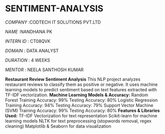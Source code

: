 # SENTIMENT-ANALYSIS

*COMPANY* :CODTECH IT SOLUTIONS PVT.LTD

*NAME* :NANDHANA PK

*INTERN ID* : CT08QVK

*DOMAIN* : DATA ANALYST 

*DURATION* : 4 WEEKS

*MENTOR* : NEELA SANTHOSH KUMAR  

**Restaurant Review Sentiment Analysis**
This NLP project analyzes restaurant reviews to classify them as positive or negative. It uses machine learning models to predict sentiment based on text features extracted with TF-IDF vectorization.
**Machine Learning Models & Accuracy:**
Random Forest
Training Accuracy: 99%
Testing Accuracy: 80%
Logistic Regression
Training Accuracy: 94%
Testing Accuracy: 79%
Support Vector Machine (SVM)
Training Accuracy: 99%
Testing Accuracy: 80%
**Features & Libraries Used:**
TF-IDF Vectorization for text representation
Scikit-learn for machine learning models
NLTK for text preprocessing (stopwords removal, regex cleaning)
Matplotlib & Seaborn for data visualization
